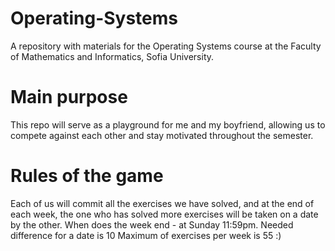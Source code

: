 # Operating-Systems

A repository with materials for the Operating Systems course at the Faculty of Mathematics and Informatics, Sofia University.

# Main purpose

This repo will serve as a playground for me and my boyfriend, allowing us to compete against each other and stay motivated throughout the semester.

# Rules of the game

Each of us will commit all the exercises we have solved, and at the end of each week, the one who has solved more exercises will be taken on a date by the other.
When does the week end - at Sunday 11:59pm.
Needed difference for a date is 10
Maximum of exercises per week is 55 :)
